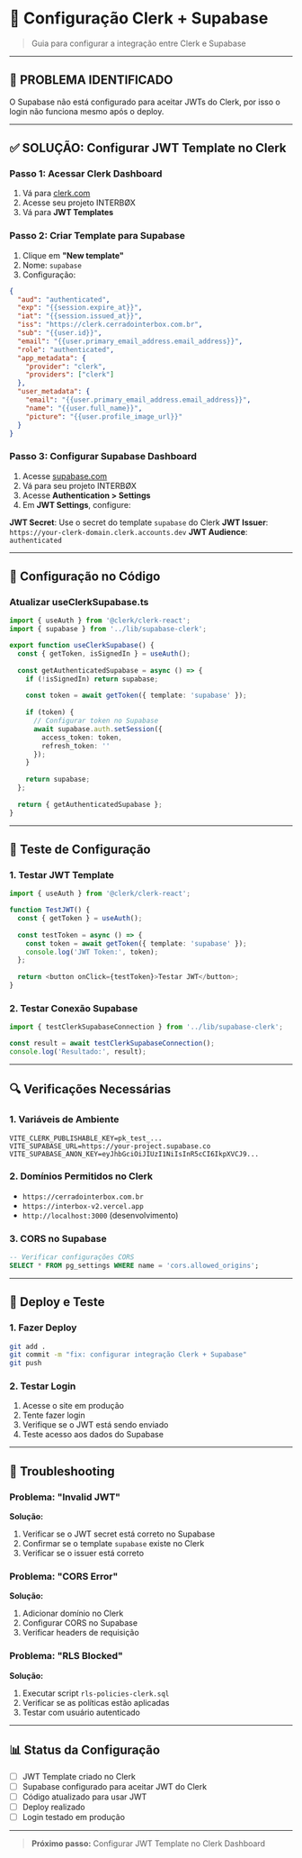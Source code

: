 # 🔐 Configuração Clerk + Supabase

> Guia para configurar a integração entre Clerk e Supabase

---

## 🚨 PROBLEMA IDENTIFICADO

O Supabase não está configurado para aceitar JWTs do Clerk, por isso o login não funciona mesmo após o deploy.

---

## ✅ SOLUÇÃO: Configurar JWT Template no Clerk

### **Passo 1: Acessar Clerk Dashboard**

1. Vá para [clerk.com](https://clerk.com)
2. Acesse seu projeto INTERBØX
3. Vá para **JWT Templates**

### **Passo 2: Criar Template para Supabase**

1. Clique em **"New template"**
2. Nome: `supabase`
3. Configuração:

```json
{
  "aud": "authenticated",
  "exp": "{{session.expire_at}}",
  "iat": "{{session.issued_at}}",
  "iss": "https://clerk.cerradointerbox.com.br",
  "sub": "{{user.id}}",
  "email": "{{user.primary_email_address.email_address}}",
  "role": "authenticated",
  "app_metadata": {
    "provider": "clerk",
    "providers": ["clerk"]
  },
  "user_metadata": {
    "email": "{{user.primary_email_address.email_address}}",
    "name": "{{user.full_name}}",
    "picture": "{{user.profile_image_url}}"
  }
}
```

### **Passo 3: Configurar Supabase Dashboard**

1. Acesse [supabase.com](https://supabase.com)
2. Vá para seu projeto INTERBØX
3. Acesse **Authentication > Settings**
4. Em **JWT Settings**, configure:

**JWT Secret**: Use o secret do template `supabase` do Clerk
**JWT Issuer**: `https://your-clerk-domain.clerk.accounts.dev`
**JWT Audience**: `authenticated`

---

## 🔧 Configuração no Código

### **Atualizar useClerkSupabase.ts**

```typescript
import { useAuth } from '@clerk/clerk-react';
import { supabase } from '../lib/supabase-clerk';

export function useClerkSupabase() {
  const { getToken, isSignedIn } = useAuth();
  
  const getAuthenticatedSupabase = async () => {
    if (!isSignedIn) return supabase;
    
    const token = await getToken({ template: 'supabase' });
    
    if (token) {
      // Configurar token no Supabase
      await supabase.auth.setSession({
        access_token: token,
        refresh_token: ''
      });
    }
    
    return supabase;
  };
  
  return { getAuthenticatedSupabase };
}
```

---

## 🧪 Teste de Configuração

### **1. Testar JWT Template**

```typescript
import { useAuth } from '@clerk/clerk-react';

function TestJWT() {
  const { getToken } = useAuth();
  
  const testToken = async () => {
    const token = await getToken({ template: 'supabase' });
    console.log('JWT Token:', token);
  };
  
  return <button onClick={testToken}>Testar JWT</button>;
}
```

### **2. Testar Conexão Supabase**

```typescript
import { testClerkSupabaseConnection } from '../lib/supabase-clerk';

const result = await testClerkSupabaseConnection();
console.log('Resultado:', result);
```

---

## 🔍 Verificações Necessárias

### **1. Variáveis de Ambiente**

```env
VITE_CLERK_PUBLISHABLE_KEY=pk_test_...
VITE_SUPABASE_URL=https://your-project.supabase.co
VITE_SUPABASE_ANON_KEY=eyJhbGciOiJIUzI1NiIsInR5cCI6IkpXVCJ9...
```

### **2. Domínios Permitidos no Clerk**

- `https://cerradointerbox.com.br`
- `https://interbox-v2.vercel.app`
- `http://localhost:3000` (desenvolvimento)

### **3. CORS no Supabase**

```sql
-- Verificar configurações CORS
SELECT * FROM pg_settings WHERE name = 'cors.allowed_origins';
```

---

## 🚀 Deploy e Teste

### **1. Fazer Deploy**

```bash
git add .
git commit -m "fix: configurar integração Clerk + Supabase"
git push
```

### **2. Testar Login**

1. Acesse o site em produção
2. Tente fazer login
3. Verifique se o JWT está sendo enviado
4. Teste acesso aos dados do Supabase

---

## 🔧 Troubleshooting

### **Problema: "Invalid JWT"**

**Solução:**
1. Verificar se o JWT secret está correto no Supabase
2. Confirmar se o template `supabase` existe no Clerk
3. Verificar se o issuer está correto

### **Problema: "CORS Error"**

**Solução:**
1. Adicionar domínio no Clerk
2. Configurar CORS no Supabase
3. Verificar headers de requisição

### **Problema: "RLS Blocked"**

**Solução:**
1. Executar script `rls-policies-clerk.sql`
2. Verificar se as políticas estão aplicadas
3. Testar com usuário autenticado

---

## 📊 Status da Configuração

- [ ] JWT Template criado no Clerk
- [ ] Supabase configurado para aceitar JWT do Clerk
- [ ] Código atualizado para usar JWT
- [ ] Deploy realizado
- [ ] Login testado em produção

---

> **Próximo passo:** Configurar JWT Template no Clerk Dashboard
